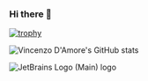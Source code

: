 ### Hi there 👋

[![trophy](https://github-profile-trophy.vercel.app/?username=freedev&theme=onedark&column=3)](https://github.com/ryo-ma/github-profile-trophy)

<!--
**freedev/freedev** is a ✨ _special_ ✨ repository because its `README.md` (this file) appears on your GitHub profile.

Here are some ideas to get you started:

- 🔭 I’m currently working on ...
- 🌱 I’m currently learning ...
- 👯 I’m looking to collaborate on ...
- 🤔 I’m looking for help with ...
- 💬 Ask me about ...
- 📫 How to reach me: ...
- 😄 Pronouns: ...
- ⚡ Fun fact: ...
-->

![Vincenzo D'Amore's GitHub stats](https://github-readme-stats.vercel.app/api?username=freedev&show_icons=true&theme=radical)

![JetBrains Logo (Main) logo](https://resources.jetbrains.com/storage/products/company/brand/logos/jb_beam.png)
